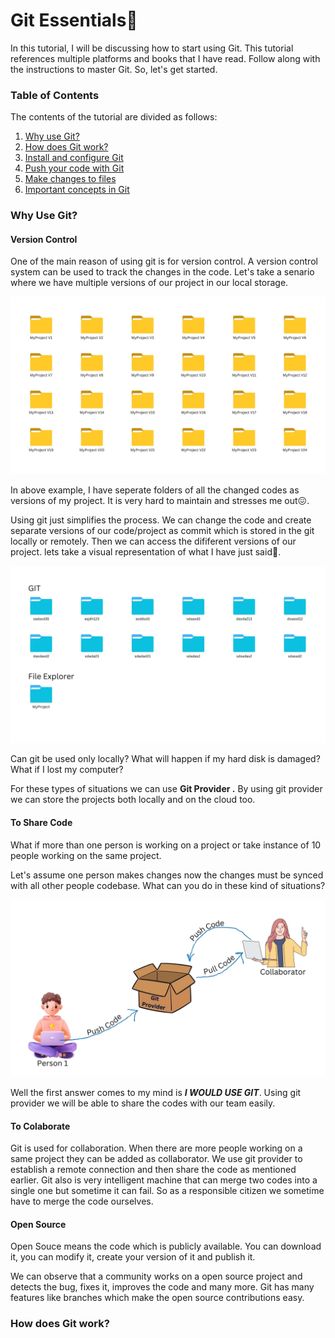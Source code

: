 # Git Essentials🚂

In this tutorial, I will be discussing how to start using Git. This tutorial references multiple platforms and books that I have read. Follow along with the instructions to master Git. So, let's get started.

### Table of Contents

The contents of the tutorial are divided as follows:

1. [Why use Git?](#why-use-git)
2. [How does Git work?](#how-does-git-work)
3. [Install and configure Git](#install-and-configure-git)
4. [Push your code with Git](#push-your-code-with-git)
5. [Make changes to files](#make-changes-to-files)
6. [Important concepts in Git](#important-concepts-in-git)

### Why Use Git?

#### Version Control

One of the main reason of using git is for version control. A version control system can be used to track the changes in the code.
Let's take a senario where we have multiple versions of our project in our local storage.

![1716872273010](image/README/1716872273010.png)

In above example, I have seperate folders of all the changed codes as versions of my project. It is very hard to maintain and stresses me out😖.

Using git just simplifies the process. We can change the code and create separate versions of our code/project as commit which is stored in the git locally or remotely. Then we can access the dififerent versions of our project. lets take a visual representation of what I have just said🤯.

![1716872828495](image/README/1716872828495.png)

Can git be used only locally? What will happen if my hard disk is damaged? What if I lost my computer?

For these types of situations we can use **Git Provider .** By using git provider we can store the projects both locally and on the cloud too.

#### To Share Code

What if more than one person is working on a project or take instance of 10 people working on the same project.

Let's assume one person makes changes now the changes must be synced with all other people codebase. What can you do in these kind of situations?

![1716873878825](image/README/1716873878825.png)

Well the first answer comes to my mind is **_I WOULD USE GIT_**. Using git provider we will be able to share the codes with our team easily.

#### To Colaborate

Git is used for collaboration. When there are more people working on a same project they can be added as collaborator. We use git provider to establish a remote connection and then share the code as mentioned earlier. Git also is very intelligent machine that can merge two codes into a single one but sometime it can fail. So as a responsible citizen we sometime have to merge the code ourselves.

#### Open Source

Open Souce means the code which is publicly available. You can download it, you can modify it, create your version of it and publish it.

We can observe that a community works on a open source project and detects the bug, fixes it, improves the code and many more. Git has many features like branches which make the open source contributions easy.

### How does Git work?
